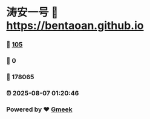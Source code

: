 # 涛安一号 :link: https://bentaoan.github.io 
### :page_facing_up: [105](https://bentaoan.github.io/tag.html) 
### :speech_balloon: 0 
### :hibiscus: 178065 
### :alarm_clock: 2025-08-07 01:20:46 
### Powered by :heart: [Gmeek](https://github.com/Meekdai/Gmeek)
